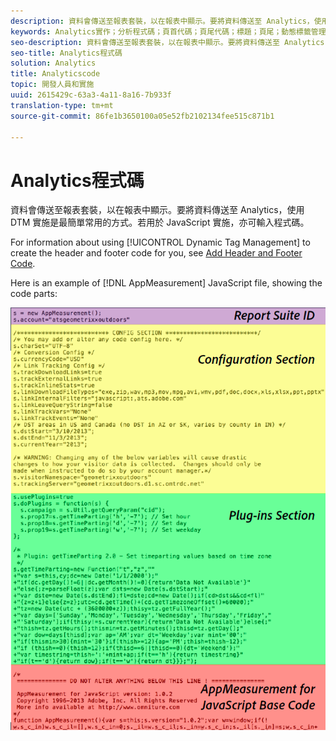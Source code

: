 ```yaml
---
description: 資料會傳送至報表套裝，以在報表中顯示。要將資料傳送至 Analytics，使用 DTM 實施是最簡單常用的方式。若用於 JavaScript 實施，亦可輸入程式碼。
keywords: Analytics實作；分析程式碼；頁首代碼；頁尾代碼；標題；頁尾；動態標籤管理；dtm；javascript
seo-description: 資料會傳送至報表套裝，以在報表中顯示。要將資料傳送至 Analytics，使用 DTM 實施是最簡單常用的方式。若用於 JavaScript 實施，亦可輸入程式碼。
seo-title: Analytics程式碼
solution: Analytics
title: Analyticscode
topic: 開發人員和實施
uuid: 2615429c-63a3-4a11-8a16-7b933f
translation-type: tm+mt
source-git-commit: 86fe1b3650100a05e52fb2102134fee515c871b1

---
```



# Analytics程式碼

資料會傳送至報表套裝，以在報表中顯示。要將資料傳送至 Analytics，使用 DTM 實施是最簡單常用的方式。若用於 JavaScript 實施，亦可輸入程式碼。

For information about using [!UICONTROL Dynamic Tag Management] to create the header and footer code for you, see [Add Header and Footer Code](../../implement/c-implement-with-dtm/c-headers-footers/t-header-footer-code.md#task_43C8DD699A514638B0620775C06423E5).

Here is an example of [!DNL AppMeasurement] JavaScript file, showing the code parts:

![](assets/appmeasurement-js.png)

